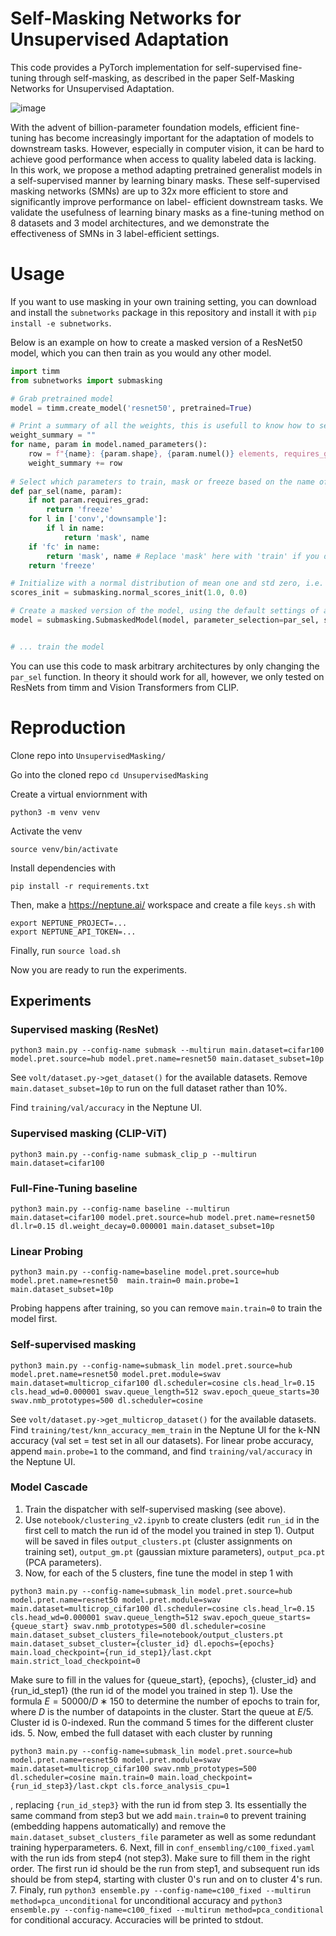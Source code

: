 # Self-Masking Networks for Unsupervised Adaptation

This code provides a PyTorch implementation for self-supervised fine-tuning through self-masking, as described in the paper Self-Masking Networks for Unsupervised Adaptation.

![image](https://github.com/alvitawa/UnsupervisedMasking/assets/10909323/8196e960-da4e-45ec-8221-1c5caa71dbef)

With the advent of billion-parameter foundation models, efficient fine-tuning has become
increasingly important for the adaptation of models to downstream tasks. However, especially
in computer vision, it can be hard to achieve good performance when access to quality labeled
data is lacking. In this work, we propose a method adapting pretrained generalist models in
a self-supervised manner by learning binary masks. These self-supervised masking networks
(SMNs) are up to 32x more efficient to store and significantly improve performance on label-
efficient downstream tasks. We validate the usefulness of learning binary masks as a fine-tuning
method on 8 datasets and 3 model architectures, and we demonstrate the effectiveness of SMNs
in 3 label-efficient settings.

# Usage

If you want to use masking in your own training setting, you can download and install the `subnetworks` package in this repository and install it with `pip install -e subnetworks`.

Below is an example on how to create a masked version of a ResNet50 model, which you can then train as you would any other model. 

```python
import timm
from subnetworks import submasking

# Grab pretrained model
model = timm.create_model('resnet50', pretrained=True)

# Print a summary of all the weights, this is usefull to know how to set up the parameter selection function below
weight_summary = ""
for name, param in model.named_parameters():
    row = f"{name}: {param.shape}, {param.numel()} elements, requires_grad={param.requires_grad}\n"
    weight_summary += row
    
# Select which parameters to train, mask or freeze based on the name of the parameter.
def par_sel(name, param):
    if not param.requires_grad:
        return 'freeze'
    for l in ['conv','downsample']:
        if l in name:
            return 'mask', name
    if 'fc' in name:
        return 'mask', name # Replace 'mask' here with 'train' if you don't want to mask the fc layer
    return 'freeze'

# Initialize with a normal distribution of mean one and std zero, i.e. initialize every score to a 1.0
scores_init = submasking.normal_scores_init(1.0, 0.0)

# Create a masked version of the model, using the default settings of a threshold of 0 
model = submasking.SubmaskedModel(model, parameter_selection=par_sel, scores_init=scores_init, shell_mode='replace')


# ... train the model
```

You can use this code to mask arbitrary architectures by only changing the `par_sel` function. In theory it should work for all, however, we only tested on ResNets from timm and Vision Transformers from CLIP.

# Reproduction

Clone repo into `UnsupervisedMasking/`

Go into the cloned repo `cd UnsupervisedMasking`

Create a virtual enviornment with

`python3 -m venv venv`

Activate the venv

`source venv/bin/activate`

Install dependencies with

`pip install -r requirements.txt`

Then, make a https://neptune.ai/ workspace and create a file `keys.sh` with

```
export NEPTUNE_PROJECT=...
export NEPTUNE_API_TOKEN=...
```

Finally, run `source load.sh`

Now you are ready to run the experiments.

## Experiments
### Supervised masking (ResNet)
```
python3 main.py --config-name submask --multirun main.dataset=cifar100 model.pret.source=hub model.pret.name=resnet50 main.dataset_subset=10p
```

See `volt/dataset.py->get_dataset()` for the available datasets.
Remove `main.dataset_subset=10p` to run on the full dataset rather than 10%.

Find `training/val/accuracy` in the Neptune UI.

### Supervised masking (CLIP-ViT)
```
python3 main.py --config-name submask_clip_p --multirun main.dataset=cifar100
```


### Full-Fine-Tuning baseline
```
python3 main.py --config-name baseline --multirun main.dataset=cifar100 model.pret.source=hub model.pret.name=resnet50 dl.lr=0.15 dl.weight_decay=0.000001 main.dataset_subset=10p
```

### Linear Probing
```
python3 main.py --config-name=baseline model.pret.source=hub model.pret.name=resnet50  main.train=0 main.probe=1 main.dataset_subset=10p
```

Probing happens after training, so you can remove `main.train=0` to train the model first.

### Self-supervised masking
```
python3 main.py --config-name=submask_lin model.pret.source=hub model.pret.name=resnet50 model.pret.module=swav main.dataset=multicrop_cifar100 dl.scheduler=cosine cls.head_lr=0.15 cls.head_wd=0.000001 swav.queue_length=512 swav.epoch_queue_starts=30 swav.nmb_prototypes=500 dl.scheduler=cosine
```

See `volt/dataset.py->get_multicrop_dataset()` for the available datasets.
Find `training/test/knn_accuracy_mem_train` in the Neptune UI for the k-NN accuracy (val set = test set in all our datasets).
For linear probe accuracy, append `main.probe=1` to the command, and find `training/val/accuracy` in the Neptune UI.

### Model Cascade
1. Train the dispatcher with self-supervised masking (see above).
2. Use `notebook/clustering_v2.ipynb` to create clusters (edit `run_id` in the first cell to match the run id of the model you trained in step 1). Output will be saved in files `output_clusters.pt` (cluster assignments on training set), `output_gm.pt` (gaussian mixture parameters), `output_pca.pt` (PCA parameters).
3. Now, for each of the 5 clusters, fine tune the model in step 1 with
```
python3 main.py --config-name=submask_lin model.pret.source=hub model.pret.name=resnet50 model.pret.module=swav main.dataset=multicrop_cifar100 dl.scheduler=cosine cls.head_lr=0.15 cls.head_wd=0.000001 swav.queue_length=512 swav.epoch_queue_starts={queue_start} swav.nmb_prototypes=500 dl.scheduler=cosine main.dataset_subset_clusters_file=notebook/output_clusters.pt main.dataset_subset_cluster={cluster_id} dl.epochs={epochs} main.load_checkpoint={run_id_step1}/last.ckpt main.strict_load_checkpoint=0
```
 Make sure to fill in the values for {queue_start}, {epochs}, {cluster_id} and {run_id_step1} (the run id of the model you trained in step 1). Use the formula $E = 50000/D ∗ 150$ to determine the number of epochs to train for, where $D$ is the number of datapoints in the cluster. Start the queue at $E/5$. Cluster id is 0-indexed. Run the command 5 times for the different cluster ids.
5. Now, embed the full dataset with each cluster by running
```
python3 main.py --config-name=submask_lin model.pret.source=hub model.pret.name=resnet50 model.pret.module=swav main.dataset=multicrop_cifar100 swav.nmb_prototypes=500 dl.scheduler=cosine main.train=0 main.load_checkpoint={run_id_step3}/last.ckpt cls.force_analysis_cpu=1
```
, replacing `{run_id_step3}` with the run id from step 3. Its essentially the same command from step3 but we add `main.train=0` to prevent training (embedding happens automatically) and remove the `main.dataset_subset_clusters_file` parameter as well as some redundant training hyperparameters.
6. Next, fill in `conf_ensembling/c100_fixed.yaml` with the run ids from step4 (not step3). Make sure to fill them in the right order. The first run id should be the run from step1, and subsequent run ids should be from step4, starting with cluster 0's run and on to cluster 4's run.
7. Finaly, run `python3 ensemble.py --config-name=c100_fixed --multirun method=pca_unconditional` for unconditional accuracy and `python3 ensemble.py --config-name=c100_fixed --multirun method=pca_conditional` for conditional accuracy. Accuracies will be printed to stdout.
